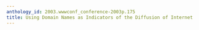 ```yaml
---
anthology_id: 2003.wwwconf_conference-2003p.175
title: Using Domain Names as Indicators of the Diffusion of Internet
---
```


